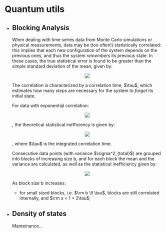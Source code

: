 <h1>Quantum utils</h1>
<ul>
  <li>
    <h2>Blocking Analysis</h2>
    <p>When dealing with time series data from Monte Carlo simulations or physical measurements, data may be (too often!) statistically correlated: this implies that each new configuration of the system depends on the previous ones, and thus the system <em>remembers</em> its previous state. In these cases, the true statistical error is found to be greater than the simple standard deviation of the mean, given by: </p>
    <p align="center">
      <img src="https://latex.codecogs.com/png.latex?\dpi{150} $\sigma_{mean} = \frac{\sigma}{\sqrt{N}}$" />
    </p>
    <p>The correlation is characterized by a correlation time, $\tau$, which estimates how many <em>steps</em> are necessary for the system to <em>forget</em> its initial state.</p> 
    <p>For data with exponential correlation: </p>
    <p align="center">
      <img src="https://latex.codecogs.com/png.latex?\dpi{150} $C(t) = e^{-\frac{t}{\tau}}$" />
    </p>
    <p>, the theoretical statistical inefficiency is given by:</p>
    <p align="center">
      <img src="https://latex.codecogs.com/png.latex?\dpi{150} $s = 1 + 2\tau$" />
    </p>
    <p>, where $\tau$ is the integrated correlation time.</p>
    <p>Consecutive data points (with variance $\sigma^2_{total}$) are grouped into blocks of increasing size b, and for each block the mean and the variance are calculated, as well as the statistical inefficiency given by:</p>
    <p align="center">
      <img src="https://latex.codecogs.com/png.latex?\dpi{150} $s = b \cdot \frac{\sigma^2_{block}}{\sigma^2_{total}}$" />
    </p>
    <p>As block size b increases: </p>
    <ul>
      <li>for small sized blocks, i.e. $\rm b \ll \tau$, blocks are still correlated internally, and $\rm s < 1 + 2\tau$;</li>
    </ul>
  </li>
  <li>
    <h2>Density of states</h2>
    <p>Manteinance... </p>
  </li>

  </ul>
